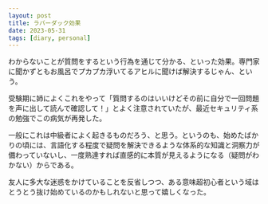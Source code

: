 ```yaml
---
layout: post
title: ラバーダック効果
date: 2023-05-31
tags: [diary, personal]
---
```

わからないことが質問をするという行為を通じて分かる、といった効果。専門家に聞かずともお風呂でプカプカ浮いてるアヒルに聞けば解決するじゃん、という。

受験期に姉によくこれをやって「質問するのはいいけどその前に自分で一回問題を声に出して読んで確認して！」とよく注意されていたが、最近セキュリティ系の勉強でこの病気が再発した。

一般にこれは中級者によく起きるものだろう、と思う。というのも、始めたばかりの頃には、言語化する程度で疑問を解決できるような体系的な知識と洞察力が備わっていないし、一度熟達すれば直感的に本質が見えるようになる（疑問がわかない）からである。

友人に多大な迷惑をかけていることを反省しつつ、ある意味超初心者という域はとうとう抜け始めているのかもしれないと思って嬉しくなった。